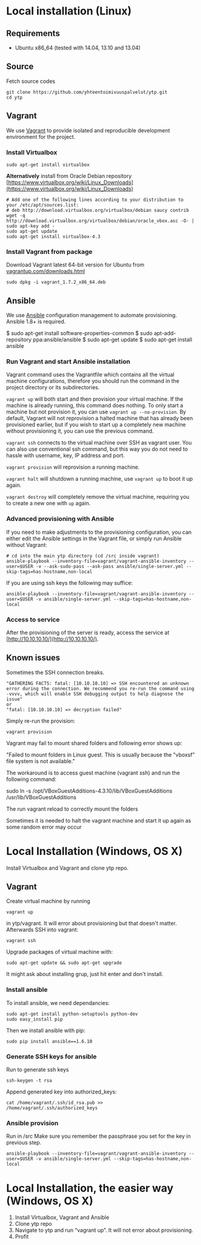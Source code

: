 # Local installation (Linux)


## Requirements

- Ubuntu x86_64 (tested with 14.04, 13.10 and 13.04)


## Source

Fetch source codes

    git clone https://github.com/yhteentoimivuuspalvelut/ytp.git
    cd ytp

## Vagrant

We use [Vagrant](http://www.vagrantup.com) to provide isolated and reproducible development environment for the project.


### Install Virtualbox

    sudo apt-get install virtualbox

**Alternatively** install from Oracle Debian repository [https://www.virtualbox.org/wiki/Linux_Downloads](https://www.virtualbox.org/wiki/Linux_Downloads)

    # Add one of the following lines according to your distribution to your /etc/apt/sources.list:
    # deb http://download.virtualbox.org/virtualbox/debian saucy contrib
    wget -q http://download.virtualbox.org/virtualbox/debian/oracle_vbox.asc -O- | sudo apt-key add -
    sudo apt-get update
    sudo apt-get install virtualbox-4.3

### Install Vagrant from package

Download Vagrant latest 64-bit version for Ubuntu from [vagrantup.com/downloads.html](http://www.vagrantup.com/downloads.html)

    sudo dpkg -i vagrant_1.7.2_x86_64.deb


## Ansible

We use [Ansible](http://www.ansible.com) configuration management to automate provisioning. Ansible 1.8+ is required.

$ sudo apt-get install software-properties-common
$ sudo apt-add-repository ppa:ansible/ansible
$ sudo apt-get update
$ sudo apt-get install ansible


### Run Vagrant and start Ansible installation

Vagrant command uses the Vagrantfile which contains all the virtual machine configurations, therefore you should run the command in the project directory or its subdirectories.

`vagrant up` will both start and then provision your virtual machine. If the machine is already running, this command does nothing. To only start a machine but not provision it, you can use `vagrant up --no-provision`. By default, Vagrant will not reprovision a halted machine that has already been provisioned earlier, but if you wish to start up a completely new machine without provisioning it, you can use the previous command.

`vagrant ssh` connects to the virtual machine over SSH as vagrant user. You can also use conventional ssh command, but this way you do not need to hassle with username, key, IP address and port.

`vagrant provision` will reprovision a running machine.

`vagrant halt` will shutdown a running machine, use `vagrant up` to boot it up again.

`vagrant destroy` will completely remove the virtual machine, requiring you to create a new one with `up` again.

### Advanced provisioning with Ansible

If you need to make adjustments to the provisioning configuration, you can either edit the Ansible settings in the Vagrant file, or simply run Ansible without Vagrant:

    # cd into the main ytp directory (cd /src inside vagrant)
    ansible-playbook --inventory-file=vagrant/vagrant-ansible-inventory --user=$USER -v --ask-sudo-pass --ask-pass ansible/single-server.yml --skip-tags=has-hostname,non-local

If you are using ssh keys the following may suffice:

    ansible-playbook --inventory-file=vagrant/vagrant-ansible-inventory --user=$USER -v ansible/single-server.yml --skip-tags=has-hostname,non-local


### Access to service

After the provisioning of the server is ready, access the service at [http://10.10.10.10/](http://10.10.10.10/).


## Known issues

Sometimes the SSH connection breaks.

    "GATHERING FACTS: fatal: [10.10.10.10] => SSH encountered an unknown error during the connection. We recommend you re-run the command using -vvvv, which will enable SSH debugging output to help diagnose the issue"
    or
    "fatal: [10.10.10.10] => decryption failed"

Simply re-run the provision:

    vagrant provision
    
Vagrant may fail to mount shared folders and following error shows up:

"Failed to mount folders in Linux guest. This is usually because
    the "vboxsf" file system is not available."

The workaround is to access guest machine (vagrant ssh) and run the following command:

sudo ln -s /opt/VBoxGuestAdditions-4.3.10/lib/VBoxGuestAdditions /usr/lib/VBoxGuestAdditions

The run vagrant reload to correctly mount the folders

Sometimes it is needed to halt the vagrant machine and start it up again as some random error may occur

# Local Installation (Windows, OS X)

Install Virtualbox and Vagrant and clone ytp repo.

## Vagrant
    
Create virtual machine by running
    
    vagrant up

in ytp/vagrant. It will error about provisioning but that doesn't matter. Afterwards SSH into vagrant:
    
    vagrant ssh

Upgrade packages of virtual machine with:

    sudo apt-get update && sudo apt-get upgrade
    
It might ask about installing grup, just hit enter and don't install.

### Install ansible

To install ansible, we need dependancies:

    sudo apt-get install python-setuptools python-dev
    sudo easy_install pip
    
Then we install ansible with pip:

    sudo pip install ansible==1.6.10
    
### Generate SSH keys for ansible

Run to generate ssh keys

    ssh-keygen -t rsa
    
Append generated key into authorized_keys:

    cat /home/vagrant/.ssh/id_rsa.pub >> /home/vagrant/.ssh/authorized_keys
    
### Ansible provision

Run in /src
Make sure you remember the passphrase you set for the key in previous step.

    ansible-playbook --inventory-file=vagrant/vagrant-ansible-inventory --user=$USER -v ansible/single-server.yml --skip-tags=has-hostname,non-local

# Local Installation, the easier way (Windows, OS X)

1. Install Virtualbox, Vagrant and Ansible
2. Clone ytp repo
3. Navigate to ytp and run “vagrant up”. It will not error about provisioning.
4. Profit
